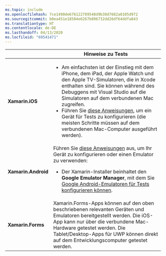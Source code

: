 ```yaml
---
ms.topic: include
ms.openlocfilehash: 7ce1490de676122789548d9b38d7682a0105d972
ms.sourcegitcommit: b0ea451e18504e6267b896732dd26df64ddfa843
ms.translationtype: HT
ms.contentlocale: de-DE
ms.lasthandoff: 04/13/2020
ms.locfileid: "69541471"
---
```

||Hinweise zu Tests|
|---|---|
|**Xamarin.iOS**|<ul><li>Am einfachsten ist der Einstieg mit dem iPhone, dem iPad, der Apple Watch und den Apple TV-Simulatoren, die in Xcode enthalten sind. Sie können während des Debuggens mit Visual Studio auf die Simulatoren auf dem verbundenen Mac zugreifen.</li> <li>Führen Sie <a href="~/ios/get-started/installation/device-provisioning/index.md">diese Anweisungen</a>, um ein Gerät für Tests zu konfigurieren (die meisten Schritte müssen auf dem verbundenen Mac-Computer ausgeführt werden).</li></ul>|
|**Xamarin.Android**|Führen Sie <a href="~/android/get-started/installation/set-up-device-for-development.md">diese Anweisungen</a> aus, um Ihr Gerät zu konfigurieren oder einen Emulator zu verwenden: <ul><li>Der Xamarin-Installer beinhaltet den **Google Emulator Manager**, mit dem Sie <a href="~/android/deploy-test/debugging/android-sdk-emulator/index.md">Google Android-Emulatoren für Tests konfigurieren können</a>.</li></ul>|
|**Xamarin.Forms**|Xamarin.Forms-Apps können auf den oben beschriebenen relevanten Geräten und Emulatoren bereitgestellt werden. Die iOS-App kann nur über die verbundene Mac-Hardware getestet werden. Die Tablet/Desktop-Apps für UWP können direkt auf dem Entwicklungscomputer getestet werden.|
